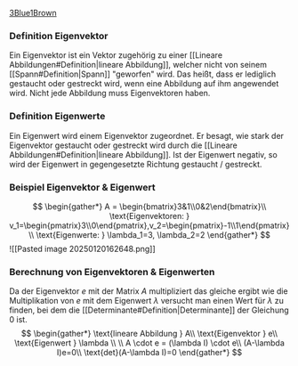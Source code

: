 [3Blue1Brown](https://www.youtube.com/watch?v=PFDu9oVAE-g)
### Definition Eigenvektor
Ein Eigenvektor ist ein Vektor zugehörig zu einer [[Lineare Abbildungen#Definition|lineare Abbildung]], welcher nicht von seinem [[Spann#Definition|Spann]] "geworfen" wird. Das heißt, dass er lediglich gestaucht oder gestreckt wird, wenn eine Abbildung auf ihm angewendet wird. Nicht jede Abbildung muss Eigenvektoren haben.
### Definition Eigenwerte
Ein Eigenwert wird einem Eigenvektor zugeordnet. Er besagt, wie stark der Eigenvektor gestaucht oder gestreckt wird durch die [[Lineare Abbildungen#Definition|lineare Abbildung]]. Ist der Eigenwert negativ, so wird der Eigenwert in gegengesetzte Richtung gestaucht / gestreckt.
### Beispiel Eigenvektor & Eigenwert
$$
\begin{gather*}
A = \begin{bmatrix}3&1\\0&2\end{bmatrix}\\
\text{Eigenvektoren: } v_1=\begin{pmatrix}3\\0\end{pmatrix},v_2=\begin{pmatrix}-1\\1\end{pmatrix}\\
\text{Eigenwerte: } \lambda_1=3, \lambda_2=2
\end{gather*}
$$
![[Pasted image 20250120162648.png]]
### Berechnung von Eigenvektoren & Eigenwerten
Da der Eigenvektor $e$ mit der Matrix $A$ multipliziert das gleiche ergibt wie die Multiplikation von $e$ mit dem Eigenwert $\lambda$ versucht man einen Wert für $\lambda$ zu finden, bei dem die [[Determinante#Definition|Determinante]] der Gleichung $0$ ist.
$$
\begin{gather*}
\text{lineare Abbildung } A\\
\text{Eigenvektor } e\\
\text{Eigenwert } \lambda \\ \\
A \cdot e = (\lambda I) \cdot e\\
(A-\lambda I)e=0\\
\text{det}(A-\lambda I)=0
\end{gather*}
$$